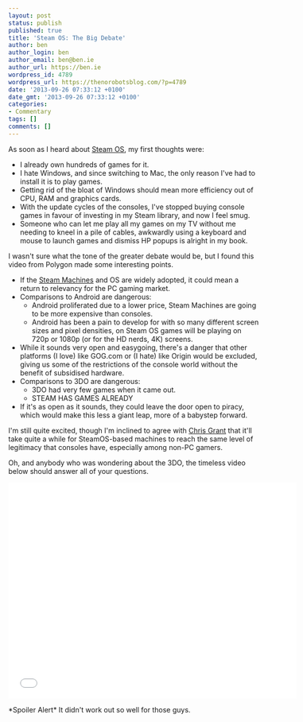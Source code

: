 ```yaml
---
layout: post
status: publish
published: true
title: 'Steam OS: The Big Debate'
author: ben
author_login: ben
author_email: ben@ben.ie
author_url: https://ben.ie
wordpress_id: 4789
wordpress_url: https://thenorobotsblog.com/?p=4789
date: '2013-09-26 07:33:12 +0100'
date_gmt: '2013-09-26 07:33:12 +0100'
categories:
- Commentary
tags: []
comments: []
---
```

<p>As soon as I heard about <a href="https://store.steampowered.com/livingroom/SteamOS/" target="_blank">Steam OS</a>, my first thoughts were:</p>
<ul>
<li>I already own hundreds of games for it.</li>
<li>I hate Windows, and since switching to Mac, the only reason I've had to install it is to play games.</li>
<li>Getting rid of the bloat of Windows should mean more efficiency out of CPU, RAM and graphics cards.</li>
<li>With the update cycles of the consoles, I've stopped buying console games in favour of investing in my Steam library, and now I feel smug.</li>
<li>Someone who can let me play all my games on my TV without me needing to kneel in a pile of cables, awkwardly using a keyboard and mouse to launch games and dismiss HP popups is alright in my book.</li>
</ul>
<p>I wasn't sure what the tone of the greater debate would be, but I found this video from Polygon made some interesting points.</p>
<ul>
<li>If the <a href="https://store.steampowered.com/livingroom/SteamMachines/" target="_blank">Steam Machines</a> and OS are widely adopted, it could mean a return to relevancy for the PC gaming market.</li>
<li>Comparisons to Android are dangerous:
<ul>
<li>Android proliferated due to a lower price, Steam Machines are going to be more expensive than consoles.</li>
<li>Android has been a pain to develop for with so many different screen sizes and pixel densities, on Steam OS games will be playing on 720p or 1080p (or for the HD nerds, 4K) screens.</li>
</ul>
</li>
<li>While it sounds very open and easygoing, there's a danger that other platforms (I love) like GOG.com or (I hate) like Origin would be excluded, giving us some of the restrictions of the console world without the benefit of subsidised hardware.</li>
<li>Comparisons to 3DO are dangerous:
<ul>
<li>3DO had very few games when it came out.</li>
<li>STEAM HAS GAMES ALREADY</li>
</ul>
</li>
<li>If it's as open as it sounds, they could leave the door open to piracy, which would make this less a giant leap, more of a babystep forward.</li>
</ul>
<p>I'm still quite excited, though I'm inclined to agree with <a href="https://twitter.com/chrisgrant" target="_blank">Chris Grant</a> that it'll take quite a while for SteamOS-based machines to reach the same level of legitimacy that consoles have, especially among non-PC gamers.</p>
<p>Oh, and anybody who was wondering about the 3DO, the timeless video below should answer all of your questions.</p>
<p><iframe src="//www.youtube.com/embed/kDqRb9OCEGg" height="435" width="580" allowfullscreen="" frameborder="0"></iframe></p>
<p>*Spoiler Alert* It didn't work out so well for those guys.</p>
